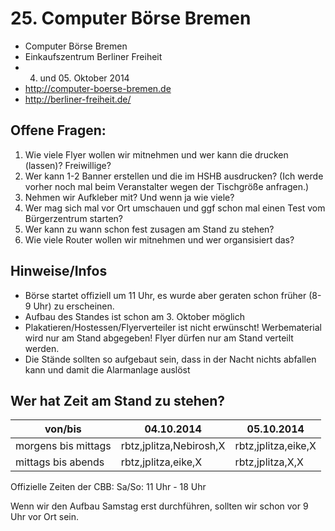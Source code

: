 # 25. Computer Börse Bremen

* Computer Börse Bremen
* Einkaufszentrum Berliner Freiheit
* 04. und 05. Oktober 2014
* http://computer-boerse-bremen.de
* http://berliner-freiheit.de/

## Offene Fragen:

1. Wie viele Flyer wollen wir mitnehmen und wer kann die drucken (lassen)? Freiwillige?
2. Wer kann 1-2 Banner erstellen und die im HSHB ausdrucken? (Ich werde vorher noch mal beim Veranstalter wegen der Tischgröße anfragen.)
3. Nehmen wir Aufkleber mit? Und wenn ja wie viele? 
4. Wer mag sich mal vor Ort umschauen und ggf schon mal einen Test vom Bürgerzentrum starten?
5. Wer kann zu wann schon  fest zusagen am Stand zu stehen?
6. Wie viele Router wollen wir mitnehmen und wer organsisiert das?

## Hinweise/Infos

* Börse startet offiziell um 11 Uhr, es wurde aber geraten schon früher (8-9 Uhr) zu erscheinen.
* Aufbau des Standes ist schon am 3. Oktober möglich
* Plakatieren/Hostessen/Flyerverteiler ist nicht erwünscht! Werbematerial wird nur am Stand abgegeben! Flyer dürfen nur am Stand verteilt werden.
* Die Stände sollten so aufgebaut sein, dass in der Nacht nichts abfallen kann und damit die Alarmanlage auslöst


## Wer hat Zeit am Stand zu stehen?

| von/bis             | 04.10.2014   | 05.10.2014 |
|---------------------|--------------|------------|
| morgens bis mittags |	rbtz,jplitza,Nebirosh,X   | rbtz,jplitza,eike,X |
| mittags bis abends  | rbtz,jplitza,eike,X      | rbtz,jplitza,X,X |

Offizielle Zeiten der CBB:
Sa/So: 11 Uhr - 18 Uhr

Wenn wir den Aufbau Samstag erst durchführen, sollten wir schon vor 9 Uhr vor Ort sein.